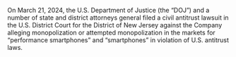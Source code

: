 On March 21, 2024, the U.S. Department of Justice (the “DOJ”) and a number of state and district attorneys general filed a civil
antitrust  lawsuit  in  the  U.S.  District  Court  for  the  District  of  New  Jersey  against  the  Company  alleging  monopolization  or
attempted  monopolization  in  the  markets  for  “performance  smartphones”  and  “smartphones”  in  violation  of  U.S.  antitrust  laws.